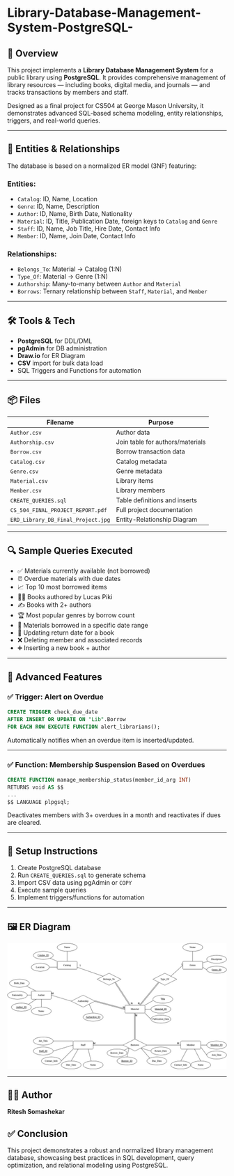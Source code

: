 # Library-Database-Management-System-PostgreSQL-

## 📘 Overview

This project implements a **Library Database Management System** for a public library using **PostgreSQL**. It provides comprehensive management of library resources — including books, digital media, and journals — and tracks transactions by members and staff.

Designed as a final project for CS504 at George Mason University, it demonstrates advanced SQL-based schema modeling, entity relationships, triggers, and real-world queries.

---

## 🧩 Entities & Relationships

The database is based on a normalized ER model (3NF) featuring:

### Entities:
- `Catalog`: ID, Name, Location
- `Genre`: ID, Name, Description
- `Author`: ID, Name, Birth Date, Nationality
- `Material`: ID, Title, Publication Date, foreign keys to `Catalog` and `Genre`
- `Staff`: ID, Name, Job Title, Hire Date, Contact Info
- `Member`: ID, Name, Join Date, Contact Info

### Relationships:
- `Belongs_To`: Material → Catalog (1:N)
- `Type_Of`: Material → Genre (1:N)
- `Authorship`: Many-to-many between `Author` and `Material`
- `Borrows`: Ternary relationship between `Staff`, `Material`, and `Member`

---

## 🛠 Tools & Tech

- **PostgreSQL** for DDL/DML
- **pgAdmin** for DB administration
- **Draw.io** for ER Diagram
- **CSV** import for bulk data load
- SQL Triggers and Functions for automation

---

## 📦 Files

| Filename                | Purpose                          |
|-------------------------|----------------------------------|
| `Author.csv`            | Author data                     |
| `Authorship.csv`        | Join table for authors/materials|
| `Borrow.csv`            | Borrow transaction data         |
| `Catalog.csv`           | Catalog metadata                |
| `Genre.csv`             | Genre metadata                  |
| `Material.csv`          | Library items                   |
| `Member.csv`            | Library members                 |
| `CREATE_QUERIES.sql`    | Table definitions and inserts    |
| `CS_504_FINAL_PROJECT_REPORT.pdf` | Full project documentation |
| `ERD_Library_DB_Final_Project.jpg` | Entity-Relationship Diagram |

---

## 🔍 Sample Queries Executed

- ✅ Materials currently available (not borrowed)
- ⏰ Overdue materials with due dates
- 📈 Top 10 most borrowed items
- 🧑‍💼 Books authored by Lucas Piki
- ✍️ Books with 2+ authors
- 🏆 Most popular genres by borrow count
- 📅 Materials borrowed in a specific date range
- 🔄 Updating return date for a book
- ❌ Deleting member and associated records
- ➕ Inserting a new book + author

---

## 🚨 Advanced Features

### ✅ Trigger: Alert on Overdue

```sql
CREATE TRIGGER check_due_date
AFTER INSERT OR UPDATE ON "Lib".Borrow
FOR EACH ROW EXECUTE FUNCTION alert_librarians();
```

Automatically notifies when an overdue item is inserted/updated.

---

### ✅ Function: Membership Suspension Based on Overdues

```sql
CREATE FUNCTION manage_membership_status(member_id_arg INT)
RETURNS void AS $$
...
$$ LANGUAGE plpgsql;
```

Deactivates members with 3+ overdues in a month and reactivates if dues are cleared.

---

## 🚀 Setup Instructions

1. Create PostgreSQL database
2. Run `CREATE_QUERIES.sql` to generate schema
3. Import CSV data using pgAdmin or `COPY`
4. Execute sample queries
5. Implement triggers/functions for automation

---

## 🖼 ER Diagram

![ER Diagram](ERD_Library_DB_Final_Project.jpg)

---

## 🙋‍♂️ Author

**Ritesh Somashekar** 

## ✅ Conclusion

This project demonstrates a robust and normalized library management database, showcasing best practices in SQL development, query optimization, and relational modeling using PostgreSQL.

